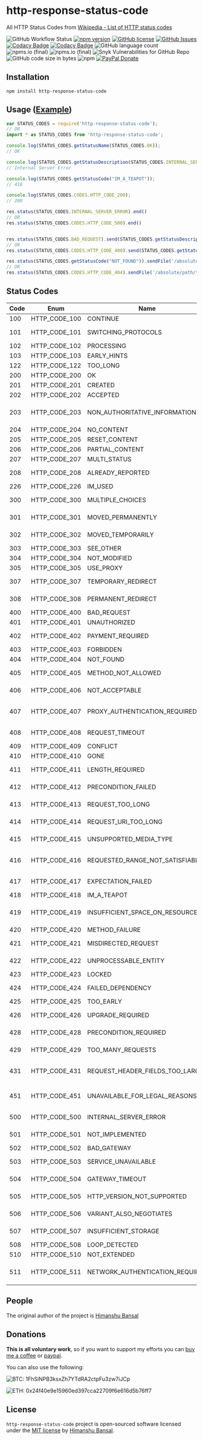 # http-response-status-code 

All HTTP Status Codes from [Wikipedia - List of HTTP status codes](https://en.wikipedia.org/wiki/List_of_HTTP_status_codes)

![GitHub Workflow Status](https://img.shields.io/github/actions/workflow/status/skillnter/http-response-status-code/main.yml) [![npm version](https://img.shields.io/npm/v/http-response-status-code?color=brightgreen)](https://www.npmjs.com/package/http-response-status-code) [![GitHub license](https://img.shields.io/github/license/Skillnter/http-response-status-code?color=brightgreen)]()   [![GitHub Issues](https://img.shields.io/github/issues/Skillnter/http-response-status-code)]() [![Codacy Badge](https://app.codacy.com/project/badge/Coverage/7d55170d359c475e9e586fd00e00841e)](https://www.codacy.com/gh/Skillnter/http-response-status-code/dashboard?utm_source=github.com&utm_medium=referral&utm_content=Skillnter/http-response-status-code&utm_campaign=Badge_Coverage) [![Codacy Badge](https://app.codacy.com/project/badge/Grade/7d55170d359c475e9e586fd00e00841e)](https://app.codacy.com/gh/Skillnter/http-response-status-code/dashboard?utm_source=gh&utm_medium=referral&utm_content=&utm_campaign=Badge_grade)
![GitHub language count](https://img.shields.io/github/languages/count/skillnter/http-response-status-code?color=brightgreen) ![npms.io (final)](https://img.shields.io/npms-io/quality-score/http-response-status-code?color=brightgreen) ![npms.io (final)](https://img.shields.io/npms-io/maintenance-score/http-response-status-code?color=brightgreen) ![Snyk Vulnerabilities for GitHub Repo](https://img.shields.io/snyk/vulnerabilities/github/skillnter/http-response-status-code) ![GitHub code size in bytes](https://img.shields.io/github/languages/code-size/skillnter/http-response-status-code?color=brightgreen) ![npm](https://img.shields.io/npm/dt/http-response-status-code) [![PayPal Donate](https://img.shields.io/badge/Donate-PayPal-ff4081.svg)](https://www.paypal.me/skillnte)


## Installation

```console
npm install http-response-status-code
```

## Usage ([Example][runkit])

```javascript
var STATUS_CODES = require('http-response-status-code');
// OR
import * as STATUS_CODES from 'http-response-status-code';

console.log(STATUS_CODES.getStatusName(STATUS_CODES.OK));
// OK

console.log(STATUS_CODES.getStatusDescription(STATUS_CODES.INTERNAL_SERVER_ERROR));
// Internal Server Error

console.log(STATUS_CODES.getStatusCode("IM_A_TEAPOT"));
// 418

console.log(STATUS_CODES.CODES.HTTP_CODE_200);
// 200

res.status(STATUS_CODES.INTERNAL_SERVER_ERROR).end()
// OR
res.status(STATUS_CODES.CODES.HTTP_CODE_500).end()


res.status(STATUS_CODES.BAD_REQUEST).send(STATUS_CODES.getStatusDescription(STATUS_CODES.BAD_REQUEST));
// OR
res.status(STATUS_CODES.CODES.HTTP_CODE_400).send(STATUS_CODES.getStatusDescription(STATUS_CODES.CODES.HTTP_CODE_400));

res.status(STATUS_CODES.getStatusCode("NOT_FOUND")).sendFile('/absolute/path/to/404.png');
// OR
res.status(STATUS_CODES.CODES.HTTP_CODE_404).sendFile('/absolute/path/to/404.png');
```

## Status Codes

|  Code  |     Enum      | Name                            | Description
| ------ | ------------- | ------------------------------- | -------------------------------
|  100   | HTTP_CODE_100 | CONTINUE                        | Continue
|  101   | HTTP_CODE_101 | SWITCHING_PROTOCOLS             | Switching Protocols
|  102   | HTTP_CODE_102 | PROCESSING                      | Processing
|  103   | HTTP_CODE_103 | EARLY_HINTS                     | Early Hints
|  122   | HTTP_CODE_122 | TOO_LONG                        | Too Long
|  200   | HTTP_CODE_200 | OK                              | OK
|  201   | HTTP_CODE_201 | CREATED                         | Created
|  202   | HTTP_CODE_202 | ACCEPTED                        | Accepted
|  203   | HTTP_CODE_203 | NON_AUTHORITATIVE_INFORMATION   | Non Authoritative Information
|  204   | HTTP_CODE_204 | NO_CONTENT                      | No Content
|  205   | HTTP_CODE_205 | RESET_CONTENT                   | Reset Content
|  206   | HTTP_CODE_206 | PARTIAL_CONTENT                 | Partial Content
|  207   | HTTP_CODE_207 | MULTI_STATUS                    | Multi-Status
|  208   | HTTP_CODE_208 | ALREADY_REPORTED                | Already Reported
|  226   | HTTP_CODE_226 | IM_USED                         | IM Used
|  300   | HTTP_CODE_300 | MULTIPLE_CHOICES                | Multiple Choices
|  301   | HTTP_CODE_301 | MOVED_PERMANENTLY               | Moved Permanently
|  302   | HTTP_CODE_302 | MOVED_TEMPORARILY               | Moved Temporarily
|  303   | HTTP_CODE_303 | SEE_OTHER                       | See Other
|  304   | HTTP_CODE_304 | NOT_MODIFIED                    | Not Modified
|  305   | HTTP_CODE_305 | USE_PROXY                       | Use Proxy
|  307   | HTTP_CODE_307 | TEMPORARY_REDIRECT              | Temporary Redirect
|  308   | HTTP_CODE_308 | PERMANENT_REDIRECT              | Permanent Redirect
|  400   | HTTP_CODE_400 | BAD_REQUEST                     | Bad Request
|  401   | HTTP_CODE_401 | UNAUTHORIZED                    | Unauthorized
|  402   | HTTP_CODE_402 | PAYMENT_REQUIRED                | Payment Required
|  403   | HTTP_CODE_403 | FORBIDDEN                       | Forbidden
|  404   | HTTP_CODE_404 | NOT_FOUND                       | Not Found
|  405   | HTTP_CODE_405 | METHOD_NOT_ALLOWED              | Method Not Allowed
|  406   | HTTP_CODE_406 | NOT_ACCEPTABLE                  | Not Acceptable
|  407   | HTTP_CODE_407 | PROXY_AUTHENTICATION_REQUIRED   | Proxy Authentication Required
|  408   | HTTP_CODE_408 | REQUEST_TIMEOUT                 | Request Timeout
|  409   | HTTP_CODE_409 | CONFLICT                        | Conflict
|  410   | HTTP_CODE_410 | GONE                            | Gone
|  411   | HTTP_CODE_411 | LENGTH_REQUIRED                 | Length Required
|  412   | HTTP_CODE_412 | PRECONDITION_FAILED             | Precondition Failed
|  413   | HTTP_CODE_413 | REQUEST_TOO_LONG                | Request Entity Too Large
|  414   | HTTP_CODE_414 | REQUEST_URI_TOO_LONG            | Request-URI Too Long
|  415   | HTTP_CODE_415 | UNSUPPORTED_MEDIA_TYPE          | Unsupported Media Type
|  416   | HTTP_CODE_416 | REQUESTED_RANGE_NOT_SATISFIABLE | Requested Range Not Satisfiable
|  417   | HTTP_CODE_417 | EXPECTATION_FAILED              | Expectation Failed
|  418   | HTTP_CODE_418 | IM_A_TEAPOT                     | I'm a teapot
|  419   | HTTP_CODE_419 | INSUFFICIENT_SPACE_ON_RESOURCE  | Insufficient Space on Resource
|  420   | HTTP_CODE_420 | METHOD_FAILURE                  | Method Failure
|  421   | HTTP_CODE_421 | MISDIRECTED_REQUEST             | Misdirected Request
|  422   | HTTP_CODE_422 | UNPROCESSABLE_ENTITY            | Unprocessable Entity
|  423   | HTTP_CODE_423 | LOCKED                          | Locked
|  424   | HTTP_CODE_424 | FAILED_DEPENDENCY               | Failed Dependency
|  425   | HTTP_CODE_425 | TOO_EARLY                       | Too Early
|  426   | HTTP_CODE_426 | UPGRADE_REQUIRED                | Upgrade Required
|  428   | HTTP_CODE_428 | PRECONDITION_REQUIRED           | Precondition Required
|  429   | HTTP_CODE_429 | TOO_MANY_REQUESTS               | Too Many Requests
|  431   | HTTP_CODE_431 | REQUEST_HEADER_FIELDS_TOO_LARGE | Request Header Fields Too Large
|  451   | HTTP_CODE_451 | UNAVAILABLE_FOR_LEGAL_REASONS   | Unavailable For Legal Reasons
|  500   | HTTP_CODE_500 | INTERNAL_SERVER_ERROR           | Internal Server Error
|  501   | HTTP_CODE_501 | NOT_IMPLEMENTED                 | Not Implemented
|  502   | HTTP_CODE_502 | BAD_GATEWAY                     | Bad Gateway
|  503   | HTTP_CODE_503 | SERVICE_UNAVAILABLE             | Service Unavailable
|  504   | HTTP_CODE_504 | GATEWAY_TIMEOUT                 | Gateway Timeout
|  505   | HTTP_CODE_505 | HTTP_VERSION_NOT_SUPPORTED      | HTTP Version Not Supported
|  506   | HTTP_CODE_506 | VARIANT_ALSO_NEGOTIATES         | Variant Also Negotiates
|  507   | HTTP_CODE_507 | INSUFFICIENT_STORAGE            | Insufficient Storage
|  508   | HTTP_CODE_508 | LOOP_DETECTED                   | Loop Detected
|  510   | HTTP_CODE_510 | NOT_EXTENDED                    | Not Extended
|  511   | HTTP_CODE_511 | NETWORK_AUTHENTICATION_REQUIRED | Network Authentication Required

## People

The original author of the project is [Himanshu Bansal][skillnter]

## Donations
**This is all voluntary work**, so if you want to support my efforts you can [buy me a coffee](https://www.buymeacoffee.com/skillnter) or [paypal](https://www.paypal.me/skillnte). 

You can also use the following:

![BTC: 1FhSiNPB3ksxZh7YTdRA2ctpFu3zw7iJCp](https://img.shields.io/badge/BTC-1FhSiNPB3ksxZh7YTdRA2ctpFu3zw7iJCp-brightgreen)

![ETH: 0x24f40e9e15960ed397cca22709f6e616d5b76ff7](https://img.shields.io/badge/ETH-0x24f40e9e15960ed397cca22709f6e616d5b76ff7-brightgreen)


## License

`http-response-status-code` project is open-sourced software licensed under the [MIT license](LICENSE) by [Himanshu Bansal][skillnter].

[skillnter]: https://github.com/Skillnter/
[runkit]: https://runkit.com/skillnter/http-response-status-code/
